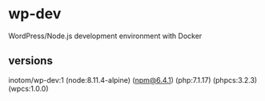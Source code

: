 # wp-dev

WordPress/Node.js development environment with Docker

## versions

inotom/wp-dev:1 (node:8.11.4-alpine) (npm@6.4.1) (php:7.1.17) (phpcs:3.2.3) (wpcs:1.0.0)
